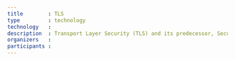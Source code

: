 ```yaml
---
title        : TLS
type         : technology
technology   :
description  : Transport Layer Security (TLS) and its predecessor, Secure Sockets Layer (SSL), both frequently referred to as "SSL", are cryptographic protocols that provide communications security over a computer network
organizers   :
participants :
---
```


